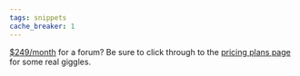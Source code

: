 ```yaml
---
tags: snippets
cache_breaker: 1
---
```


[$249/month](http://www.livecloud.com/welcomeupgrade.php) for a forum? Be sure to click through to the [pricing plans page](http://www.livecloud.com/plans.php) for some real giggles.
